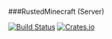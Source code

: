 ###RustedMinecraft (Server)

[![Build Status](https://travis-ci.org/Techern/RustedMinecraft.svg?branch=master)](https://travis-ci.org/Techern/RustedMinecraft)  [![Crates.io](https://img.shields.io/crates/v/rusted_minecraft.svg)](https://crates.io/crates/rusted_minecraft) 